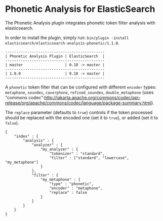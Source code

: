 Phonetic Analysis for ElasticSearch
===================================

The Phonetic Analysis plugin integrates phonetic token filter analysis with elasticsearch.

In order to install the plugin, simply run: `bin/plugin -install elasticsearch/elasticsearch-analysis-phonetic/1.1.0`.

    ---------------------------------------------
    | Phonetic Analysis Plugin | ElasticSearch  |
    ---------------------------------------------
    | master                   | 0.18 -> master |
    ---------------------------------------------
    | 1.0.0                    | 0.18 -> master |
    ---------------------------------------------

A `phonetic` token filter that can be configured with different `encoder` types: `metaphone`, `soundex`, `caverphone`, `refined_soundex`, `double_metaphone` (uses "commons codec":http://jakarta.apache.org/commons/codec/api-release/org/apache/commons/codec/language/package-summary.html).

The `replace` parameter (defaults to `true`) controls if the token processed should be replaced with the encoded one (set it to `true`), or added (set it to `false`).

    {
        "index" : {
            "analysis" : {
                "analyzer" : {
                    "my_analyzer" : {
                        "tokenizer" : "standard",
                        "filter" : ["standard", "lowercase", "my_metaphone"]
                    }
                },
                "filter" : {
                    "my_metaphone" : {
                        "type" : "phonetic",
                        "encoder" : "metaphone",
                        "replace" : false
                    }
                }
            }
        }
    }
